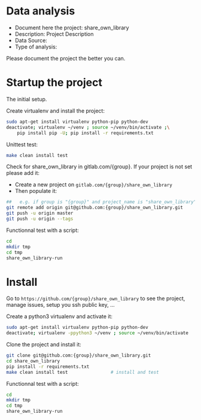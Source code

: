 # Data analysis
- Document here the project: share_own_library
- Description: Project Description
- Data Source:
- Type of analysis:

Please document the project the better you can.

# Startup the project

The initial setup.

Create virtualenv and install the project:
```bash
sudo apt-get install virtualenv python-pip python-dev
deactivate; virtualenv ~/venv ; source ~/venv/bin/activate ;\
    pip install pip -U; pip install -r requirements.txt
```

Unittest test:
```bash
make clean install test
```

Check for share_own_library in gitlab.com/{group}.
If your project is not set please add it:

- Create a new project on `gitlab.com/{group}/share_own_library`
- Then populate it:

```bash
##   e.g. if group is "{group}" and project_name is "share_own_library"
git remote add origin git@github.com:{group}/share_own_library.git
git push -u origin master
git push -u origin --tags
```

Functionnal test with a script:

```bash
cd
mkdir tmp
cd tmp
share_own_library-run
```

# Install

Go to `https://github.com/{group}/share_own_library` to see the project, manage issues,
setup you ssh public key, ...

Create a python3 virtualenv and activate it:

```bash
sudo apt-get install virtualenv python-pip python-dev
deactivate; virtualenv -ppython3 ~/venv ; source ~/venv/bin/activate
```

Clone the project and install it:

```bash
git clone git@github.com:{group}/share_own_library.git
cd share_own_library
pip install -r requirements.txt
make clean install test                # install and test
```
Functionnal test with a script:

```bash
cd
mkdir tmp
cd tmp
share_own_library-run
```
